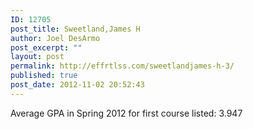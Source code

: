 ```yaml
---
ID: 12705
post_title: Sweetland,James H
author: Joel DesArmo
post_excerpt: ""
layout: post
permalink: http://effrtlss.com/sweetlandjames-h-3/
published: true
post_date: 2012-11-02 20:52:43
---
```

<p>Average GPA in Spring 2012 for first course listed: 3.947</p>